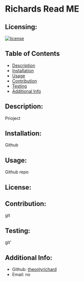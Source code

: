 # Richards Read ME
  ## Licensing:
  [![license](https://img.shields.io/badge/license--blue)](https://shields.io)
  ## Table of Contents 
  - [Description](#description)
  - [Installation](#installation)
  - [Usage](#usage)
  - [Contribution](#contribution)
  - [Testing](#testing)
  - [Additional Info](#additional-info)
  ## Description:
  Prioject
  ## Installation:
  Github
  ## Usage:
  Github repo
  ## License:
  
  ## Contribution:
  git
  ## Testing:
  git'
  ## Additional Info:
  - Github: [theonlyrichard](https://github.com/theonlyrichard)
  - Email: no 